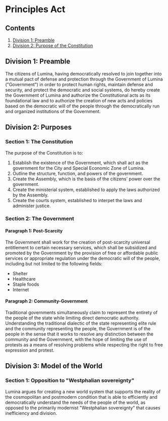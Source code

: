 # Principles Act

## Contents

1. [Division 1: Preamble](https://github.com/lumina-gov/laws/blob/main/in_force/constitution/principles.md#division-1-preamble)
2. [Division 2: Purpose of the Constitution](https://github.com/lumina-gov/laws/blob/main/in_force/constitution/principles.md#division-2-purpose-of-the-constitution)

## Division 1: Preamble
The citizens of Lumina, having democratically resolved to join together into a mutual pact of defense and protection through the Government of Lumina ("Government") in order to protect human rights, maintain defense and security, and protect the democratic and social systems, do hereby create the Government of Lumina and authorize the Constitutional acts as its foundational law and to authorize the creation of new acts and policies based on the democratic will of the people through the democratically run and organized institutions of the Government.

## Division 2: Purposes

### Section 1: The Constitution

The purpose of the Constitution is to:

1. Establish the existence of the Government, which shall act as the government for the City and Special Economic Zone of Lumina.
2. Outline the structure, function, and powers of the government.
3. Create the Assembly, which is the basis of the citizens' power over the government.
4. Create the ministerial system, established to apply the laws authorized by the Assembly.
5. Create the courts system, established to interpet the laws and administer justice.

### Section 2: The Government

#### Paragraph 1: Post-Scarcity
The Government shall work for the creation of post-scarcity universal entitlement to certain necessary services, which shall be subsidized and promoted by the Government by the provision of free or affordable public services or appropriate regulation under the democratic will of the people, including but not limited to the following fields:
* Shelter
* Healthcare
* Staple foods
* Internet

#### Paragraph 2: Community-Government
Traditional governments simultaneously claim to represent the entirety of the people of the state while limiting direct democratic authority. Understanding the traditional dialectic of the state representing elite rule and the community representing the people, the Government is of the people in the sense that it works to resolve any distinction between the community and the Government, with the hope of limiting the use of protests as a means of resolving problems while respecting the right to free expression and protest.

## Division 3: Model of the World

### Section 1: Opposition to "Westphalian sovereignty"
Lumina argues for creating a new world system that supports the reality of the cosmopolitan and postmodern condition that is able to efficiently and democratically understand the needs of the people of the world, as opposed to the primarily modernist "Westphalian sovereignty" that causes inefficiency and division.
